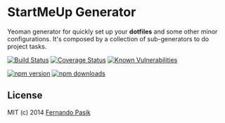 # StartMeUp Generator

Yeoman generator for quickly set up your **dotfiles** and some other minor configurations. It's composed by a collection of sub-generators to do project tasks.

<!-- BADGES - START -->

[![Build Status](https://github.com/fernandopasik/generator-startmeup/actions/workflows/main.yml/badge.svg)](https://github.com/fernandopasik/generator-startmeup/actions/workflows/main.yml 'Build Status')
[![Coverage Status](https://codecov.io/gh/fernandopasik/generator-startmeup/branch/main/graph/badge.svg)](https://codecov.io/gh/fernandopasik/generator-startmeup 'Coverage Status')
[![Known Vulnerabilities](https://snyk.io/test/github/fernandopasik/generator-startmeup/badge.svg?targetFile=package.json)](https://snyk.io/test/github/fernandopasik/generator-startmeup?targetFile=package.json 'Known Vulnerabilities')

[![npm version](https://img.shields.io/npm/v/generator-startmeup.svg?logo=npm)](https://www.npmjs.com/package/generator-startmeup 'npm version')
[![npm downloads](https://img.shields.io/npm/dm/generator-startmeup.svg)](https://www.npmjs.com/package/generator-startmeup 'npm downloads')

<!-- BADGES - END -->

## License

MIT (c) 2014 [Fernando Pasik](https://fernandopasik.com)

